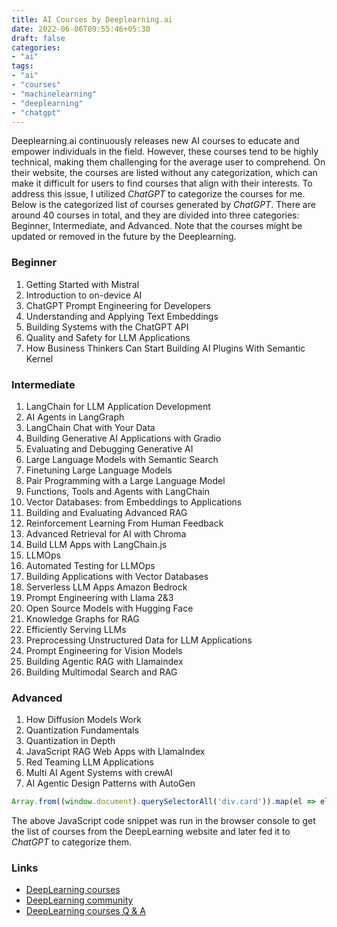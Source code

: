 ```yaml
---
title: AI Courses by Deeplearning.ai
date: 2022-06-06T09:55:46+05:30
draft: false
categories:
- "ai"
tags:
- "ai"
- "courses"
- "machinelearning"
- "deeplearning"
- "chatgpt"
---
```


Deeplearning.ai continuously releases new AI courses to educate and empower individuals in the field. However, these courses tend to be highly technical, making them challenging for the average user to comprehend. On their website, the courses are listed without any categorization, which can make it difficult for users to find courses that align with their interests. To address this issue, I utilized _ChatGPT_ to categorize the courses for me. Below is the categorized list of courses generated by _ChatGPT_. There are around 40 courses in total, and they are divided into three categories: Beginner, Intermediate, and Advanced. Note that the courses might be updated or removed in the future by the Deeplearning.

### Beginner
1. Getting Started with Mistral
2. Introduction to on-device AI
3. ChatGPT Prompt Engineering for Developers
4. Understanding and Applying Text Embeddings
5. Building Systems with the ChatGPT API
6. Quality and Safety for LLM Applications
7. How Business Thinkers Can Start Building AI Plugins With Semantic Kernel

### Intermediate
1. LangChain for LLM Application Development
2. AI Agents in LangGraph
3. LangChain Chat with Your Data
4. Building Generative AI Applications with Gradio
5. Evaluating and Debugging Generative AI
6. Large Language Models with Semantic Search
7. Finetuning Large Language Models
8. Pair Programming with a Large Language Model
9. Functions, Tools and Agents with LangChain
10. Vector Databases: from Embeddings to Applications
11. Building and Evaluating Advanced RAG
12. Reinforcement Learning From Human Feedback
13. Advanced Retrieval for AI with Chroma
14. Build LLM Apps with LangChain.js
15. LLMOps
16. Automated Testing for LLMOps
17. Building Applications with Vector Databases
18. Serverless LLM Apps Amazon Bedrock
19. Prompt Engineering with Llama 2&3
20. Open Source Models with Hugging Face
21. Knowledge Graphs for RAG
22. Efficiently Serving LLMs
23. Preprocessing Unstructured Data for LLM Applications
24. Prompt Engineering for Vision Models
25. Building Agentic RAG with Llamaindex
26. Building Multimodal Search and RAG

### Advanced
1. How Diffusion Models Work
2. Quantization Fundamentals
3. Quantization in Depth
4. JavaScript RAG Web Apps with LlamaIndex
5. Red Teaming LLM Applications
6. Multi AI Agent Systems with crewAI
7. AI Agentic Design Patterns with AutoGen

```js
Array.from((window.document).querySelectorAll('div.card')).map(el => el.innerText)
```

The above JavaScript code snippet was run in the browser console to get the list of courses from the DeepLearning website and later fed it to _ChatGPT_ to categorize them.

### Links
- [DeepLearning courses](https://learn.deeplearning.ai/)
- [DeepLearning community](https://community.deeplearning.ai/)
- [DeepLearning courses Q & A](https://community.deeplearning.ai/c/course-q-a/406)